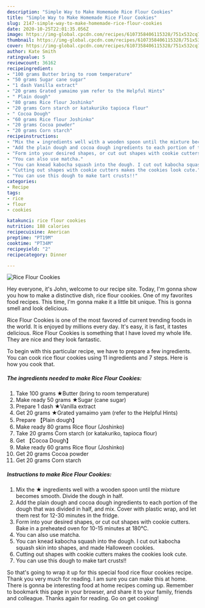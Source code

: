 ```yaml
---
description: "Simple Way to Make Homemade Rice Flour Cookies"
title: "Simple Way to Make Homemade Rice Flour Cookies"
slug: 2147-simple-way-to-make-homemade-rice-flour-cookies
date: 2020-10-25T22:01:35.056Z
image: https://img-global.cpcdn.com/recipes/6107358406115328/751x532cq70/rice-flour-cookies-recipe-main-photo.jpg
thumbnail: https://img-global.cpcdn.com/recipes/6107358406115328/751x532cq70/rice-flour-cookies-recipe-main-photo.jpg
cover: https://img-global.cpcdn.com/recipes/6107358406115328/751x532cq70/rice-flour-cookies-recipe-main-photo.jpg
author: Kate Smith
ratingvalue: 5
reviewcount: 36162
recipeingredient:
- "100 grams Butter bring to room temperature"
- "50 grams Sugar cane sugar"
- "1 dash Vanilla extract"
- "20 grams Grated yamaimo yam refer to the Helpful Hints"
- " Plain dough"
- "80 grams Rice flour Joshinko"
- "20 grams Corn starch or katakuriko tapioca flour"
- " Cocoa Dough"
- "60 grams Rice flour Joshinko"
- "20 grams Cocoa powder"
- "20 grams Corn starch"
recipeinstructions:
- "Mix the ★ ingredients well with a wooden spoon until the mixture becomes smooth. Divide the dough in half."
- "Add the plain dough and cocoa dough ingredients to each portion of the dough that was divided in half, and mix. Cover with plastic wrap, and let them rest for 12-30 minutes in the fridge."
- "Form into your desired shapes, or cut out shapes with cookie cutters. Bake in a preheated oven for 10-15 minutes at 180℃."
- "You can also use matcha."
- "You can knead kabocha squash into the dough. I cut out kabocha squash skin into shapes, and made Halloween cookies."
- "Cutting out shapes with cookie cutters makes the cookies look cute."
- "You can use this dough to make tart crusts!!"
categories:
- Recipe
tags:
- rice
- flour
- cookies

katakunci: rice flour cookies 
nutrition: 188 calories
recipecuisine: American
preptime: "PT19M"
cooktime: "PT34M"
recipeyield: "2"
recipecategory: Dinner

---
```



![Rice Flour Cookies](https://img-global.cpcdn.com/recipes/6107358406115328/751x532cq70/rice-flour-cookies-recipe-main-photo.jpg)

Hey everyone, it's John, welcome to our recipe site. Today, I'm gonna show you how to make a distinctive dish, rice flour cookies. One of my favorites food recipes. This time, I'm gonna make it a little bit unique. This is gonna smell and look delicious.



Rice Flour Cookies is one of the most favored of current trending foods in the world. It is enjoyed by millions every day. It's easy, it is fast, it tastes delicious. Rice Flour Cookies is something that I have loved my whole life. They are nice and they look fantastic.


To begin with this particular recipe, we have to prepare a few ingredients. You can cook rice flour cookies using 11 ingredients and 7 steps. Here is how you cook that.

<!--inarticleads1-->

##### The ingredients needed to make Rice Flour Cookies:

1. Take 100 grams ★Butter (bring to room temperature)
1. Make ready 50 grams ★Sugar (cane sugar)
1. Prepare 1 dash ★Vanilla extract
1. Get 20 grams ★Grated yamaimo yam (refer to the Helpful Hints)
1. Prepare  【Plain dough】
1. Make ready 80 grams Rice flour (Joshinko)
1. Take 20 grams Corn starch (or katakuriko, tapioca flour)
1. Get  【Cocoa Dough】
1. Make ready 60 grams Rice flour (Joshinko)
1. Get 20 grams Cocoa powder
1. Get 20 grams Corn starch




<!--inarticleads2-->

##### Instructions to make Rice Flour Cookies:

1. Mix the ★ ingredients well with a wooden spoon until the mixture becomes smooth. Divide the dough in half.
1. Add the plain dough and cocoa dough ingredients to each portion of the dough that was divided in half, and mix. Cover with plastic wrap, and let them rest for 12-30 minutes in the fridge.
1. Form into your desired shapes, or cut out shapes with cookie cutters. Bake in a preheated oven for 10-15 minutes at 180℃.
1. You can also use matcha.
1. You can knead kabocha squash into the dough. I cut out kabocha squash skin into shapes, and made Halloween cookies.
1. Cutting out shapes with cookie cutters makes the cookies look cute.
1. You can use this dough to make tart crusts!!




So that's going to wrap it up for this special food rice flour cookies recipe. Thank you very much for reading. I am sure you can make this at home. There is gonna be interesting food at home recipes coming up. Remember to bookmark this page in your browser, and share it to your family, friends and colleague. Thanks again for reading. Go on get cooking!
